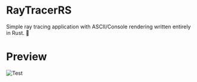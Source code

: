 # RayTracerRS

Simple ray tracing application with ASCII/Console rendering written entirely in Rust. 🦀

# Preview 

![Test](https://github.com/BujakiAttila/RayTracerRS/blob/master/doc/preview.gif?raw=true)
